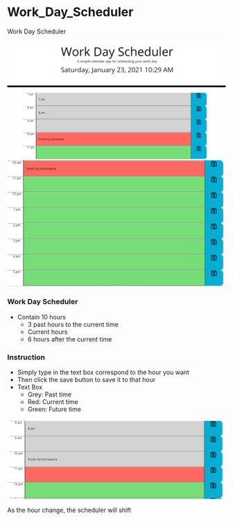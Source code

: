 # Work_Day_Scheduler

Work Day Scheduler

![Work Day Scheduler1](./Assets/images/schedule1.PNG)
![Work Day Scheduler2](./Assets/images/schedule2.PNG)

### Work Day Scheduler

- Contain 10 hours
  - 3 past hours to the current time
  - Current hours
  - 6 hours after the current time

### Instruction

- Simply type in the text box correspond to the hour you want
- Then click the save button to save it to that hour
- Text Box
  - Grey: Past time
  - Red: Current time
  - Green: Future time

![Schedule Time Change](./Assets/images/time_change.PNG)

As the hour change, the scheduler will shift
